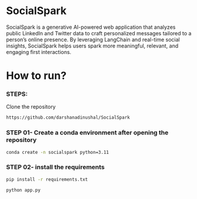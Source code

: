 # SocialSpark
SocialSpark is a generative AI-powered web application that analyzes public LinkedIn and Twitter data to craft personalized messages tailored to a person’s online presence. By leveraging LangChain and real-time social insights, SocialSpark helps users spark more meaningful, relevant, and engaging first interactions.


# How to run?
### STEPS:

Clone the repository

```bash
https://github.com/darshanadinushal/SocialSpark
```
### STEP 01- Create a conda environment after opening the repository

```bash
conda create -n socialspark python=3.11
```


### STEP 02- install the requirements
```bash
pip install -r requirements.txt
```

```bash
python app.py
```
